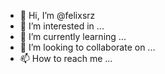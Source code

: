- 👋 Hi, I’m @felixsrz
- 👀 I’m interested in ...
- 🌱 I’m currently learning ...
- 💞️ I’m looking to collaborate on ...
- 📫 How to reach me ...

<!---
felixsrz/felixsrz is a ✨ special ✨ repository because its `README.md` (this file) appears on your GitHub profile.
You can click the Preview link to take a look at your changes.
--->

